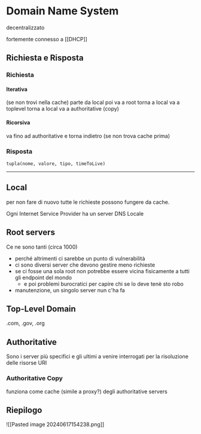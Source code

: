 # Domain Name System
decentralizzato

fortemente connesso a [[DHCP]]

## Richiesta e Risposta

### Richiesta

#### Iterativa

(se non trovi nella cache)
parte da local poi va a root
torna a local va a toplevel
torna a local va a authoritative (copy)

#### Ricorsiva

va fino ad authoritative e torna indietro (se non trova cache prima)

### Risposta

```DNS
tupla(nome, valore, tipo, timeToLive)
```

---

## Local

per non fare di nuovo tutte le richieste possono fungere da cache.

Ogni Internet Service Provider ha un server DNS Locale

## Root servers

Ce ne sono tanti (circa 1000)

- perché altrimenti ci sarebbe un punto di vulnerabilità
- ci sono diversi server che devono gestire meno richieste
- se ci fosse una sola root non potrebbe essere vicina fisicamente a tutti gli endpoint del mondo
    - e poi problemi burocratici per capire chi se lo deve tenè sto robo
- manutenzione, un singolo server nun c'ha fa

## Top-Level Domain

.com, .gov, .org

## Authoritative

Sono i server più specifici e gli ultimi a venire interrogati per la risoluzione delle risorse URI

### Authoritative Copy

funziona come cache (simile a proxy?) degli authoritative servers

## Riepilogo

![[Pasted image 20240617154238.png]]
